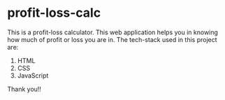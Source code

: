 # profit-loss-calc
This is a profit-loss calculator.
This web application helps you in knowing how much of profit or loss you are in.
The tech-stack used in this project are:
   1. HTML
   2. CSS
   3. JavaScript
   
 Thank you!!
